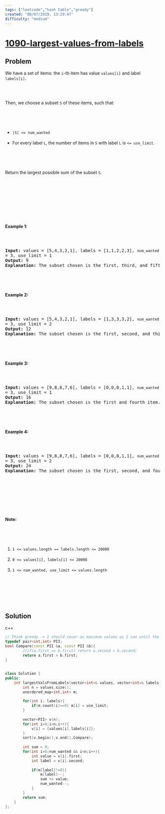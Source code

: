 ```yaml
---
tags: ["leetcode","hash table","greedy"]
created: "08/07/2019, 13:29:47"
difficulty: "medium"
---
```


# [1090-largest-values-from-labels](https://leetcode.com/problems/largest-values-from-labels/)

## Problem
<div><p>We have a set of items: the <code>i</code>-th item has value <code>values[i]</code> and label <code>labels[i]</code>.</p><br><br><p>Then, we choose&nbsp;a subset <code>S</code> of these items, such that:</p><br><br><ul><br>	<li><code>|S| &lt;= num_wanted</code></li><br>	<li>For every label <code>L</code>, the number of items in <code>S</code> with&nbsp;label <code>L</code> is <code>&lt;= use_limit</code>.</li><br></ul><br><br><p>Return the largest possible sum of the subset <code>S</code>.</p><br><br><p>&nbsp;</p><br><br><div><br><p><strong>Example 1:</strong></p><br><br><pre><strong>Input: </strong>values = <span id="example-input-1-1">[5,4,3,2,1]</span>, labels = <span id="example-input-1-2">[1,1,2,2,3]</span>, <code>num_wanted </code>= <span id="example-input-1-3">3</span>, use_limit = <span id="example-input-1-4">1</span><br><strong>Output: </strong><span id="example-output-1">9</span><br><strong>Explanation: </strong>The subset chosen is the first, third, and fifth item.<br></pre><br><br><div><br><p><strong>Example 2:</strong></p><br><br><pre><strong>Input: </strong>values = <span id="example-input-2-1">[5,4,3,2,1]</span>, labels = <span id="example-input-2-2">[1,3,3,3,2]</span>, <code>num_wanted </code>= <span id="example-input-2-3">3</span>, use_limit = <span id="example-input-2-4">2</span><br><strong>Output: </strong><span id="example-output-2">12</span><br><strong>Explanation: </strong>The subset chosen is the first, second, and third item.<br></pre><br><br><div><br><p><strong>Example 3:</strong></p><br><br><pre><strong>Input: </strong>values = <span id="example-input-3-1">[9,8,8,7,6]</span>, labels = <span id="example-input-3-2">[0,0,0,1,1]</span>, <code>num_wanted </code>= <span id="example-input-3-3">3</span>, use_limit = <span id="example-input-3-4">1</span><br><strong>Output:</strong>&nbsp;16<br><strong>Explanation: </strong>The subset chosen is the first and fourth item.<br></pre><br><br><div><br><p><strong>Example 4:</strong></p><br><br><pre><strong>Input: </strong>values = <span id="example-input-4-1">[9,8,8,7,6]</span>, labels = <span id="example-input-4-2">[0,0,0,1,1]</span>, <code>num_wanted </code>= <span id="example-input-4-3">3</span>, use_limit = <span id="example-input-4-4">2</span><br><strong>Output: </strong><span id="example-output-4">24</span><br><strong>Explanation: </strong>The subset chosen is the first, second, and fourth item.<br></pre><br><br><p>&nbsp;</p><br><br><p><strong>Note:</strong></p><br><br><ol><br>	<li><code>1 &lt;= values.length == labels.length &lt;= 20000</code></li><br>	<li><code>0 &lt;= values[i], labels[i]&nbsp;&lt;= 20000</code></li><br>	<li><code>1 &lt;= num_wanted, use_limit&nbsp;&lt;= values.length</code></li><br></ol><br></div><br></div><br></div><br></div></div>

## Solution

c++
```c++
// Think greedy -> I should cover as maximum values as I can until the use_limit of that level becomes 0
typedef pair<int,int> PII;
bool Compare(const PII &a, const PII &b){
        //if(a.first == b.first) return a.second < b.second;
        return a.first > b.first;
}
​
​
class Solution {
public:
    int largestValsFromLabels(vector<int>& values, vector<int>& labels, int num_wanted, int use_limit) {
        int n = values.size();
        unordered_map<int,int> m;
        
        for(int i: labels){
            if(m.count(i)==0) m[i] = use_limit;
        }
        
        vector<PII> v(n);
        for(int i=0;i<n;i++){
            v[i] = {values[i],labels[i]};
        }
        sort(v.begin(),v.end(),Compare);
        
        int sum = 0;
        for(int i=0;num_wanted && i<n;i++){
            int value = v[i].first;
            int label = v[i].second;
            
            if(m[label]!=0){
                m[label]--;
                sum += value;
                num_wanted--;
            }
        }
        return sum;
    }
};
​
```
